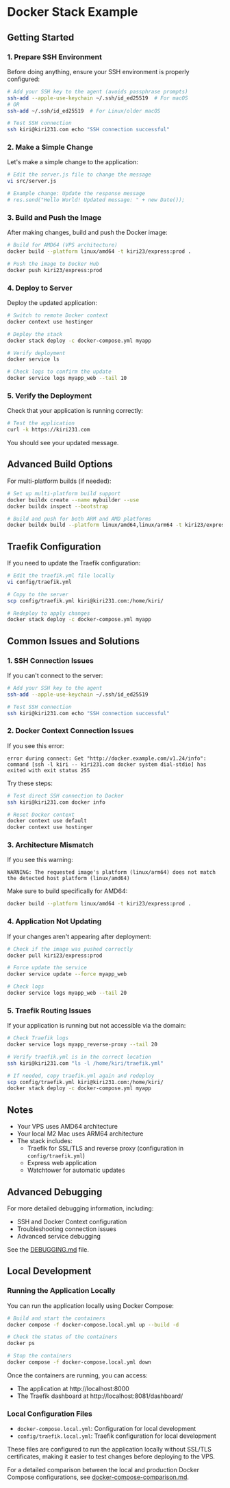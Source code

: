 # Docker Stack Example

## Getting Started

### 1. Prepare SSH Environment

Before doing anything, ensure your SSH environment is properly configured:

```bash
# Add your SSH key to the agent (avoids passphrase prompts)
ssh-add --apple-use-keychain ~/.ssh/id_ed25519  # For macOS
# OR
ssh-add ~/.ssh/id_ed25519  # For Linux/older macOS

# Test SSH connection
ssh kiri@kiri231.com echo "SSH connection successful"
```

### 2. Make a Simple Change

Let's make a simple change to the application:

```bash
# Edit the server.js file to change the message
vi src/server.js

# Example change: Update the response message
# res.send("Hello World! Updated message: " + new Date());
```

### 3. Build and Push the Image

After making changes, build and push the Docker image:

```bash
# Build for AMD64 (VPS architecture)
docker build --platform linux/amd64 -t kiri23/express:prod .

# Push the image to Docker Hub
docker push kiri23/express:prod
```

### 4. Deploy to Server

Deploy the updated application:

```bash
# Switch to remote Docker context
docker context use hostinger

# Deploy the stack
docker stack deploy -c docker-compose.yml myapp

# Verify deployment
docker service ls

# Check logs to confirm the update
docker service logs myapp_web --tail 10
```

### 5. Verify the Deployment

Check that your application is running correctly:

```bash
# Test the application
curl -k https://kiri231.com
```

You should see your updated message.

## Advanced Build Options

For multi-platform builds (if needed):

```bash
# Set up multi-platform build support
docker buildx create --name mybuilder --use
docker buildx inspect --bootstrap

# Build and push for both ARM and AMD platforms
docker buildx build --platform linux/amd64,linux/arm64 -t kiri23/express:prod --push .
```

## Traefik Configuration

If you need to update the Traefik configuration:

```bash
# Edit the traefik.yml file locally
vi config/traefik.yml

# Copy to the server
scp config/traefik.yml kiri@kiri231.com:/home/kiri/

# Redeploy to apply changes
docker stack deploy -c docker-compose.yml myapp
```



## Common Issues and Solutions

### 1. SSH Connection Issues

If you can't connect to the server:

```bash
# Add your SSH key to the agent
ssh-add --apple-use-keychain ~/.ssh/id_ed25519

# Test SSH connection
ssh kiri@kiri231.com echo "SSH connection successful"
```

### 2. Docker Context Connection Issues

If you see this error:
```
error during connect: Get "http://docker.example.com/v1.24/info": command [ssh -l kiri -- kiri231.com docker system dial-stdio] has exited with exit status 255
```

Try these steps:
```bash
# Test direct SSH connection to Docker
ssh kiri@kiri231.com docker info

# Reset Docker context
docker context use default
docker context use hostinger
```

### 3. Architecture Mismatch

If you see this warning:
```
WARNING: The requested image's platform (linux/arm64) does not match the detected host platform (linux/amd64)
```

Make sure to build specifically for AMD64:
```bash
docker build --platform linux/amd64 -t kiri23/express:prod .
```

### 4. Application Not Updating

If your changes aren't appearing after deployment:

```bash
# Check if the image was pushed correctly
docker pull kiri23/express:prod

# Force update the service
docker service update --force myapp_web

# Check logs
docker service logs myapp_web --tail 20
```

### 5. Traefik Routing Issues

If your application is running but not accessible via the domain:

```bash
# Check Traefik logs
docker service logs myapp_reverse-proxy --tail 20

# Verify traefik.yml is in the correct location
ssh kiri@kiri231.com "ls -l /home/kiri/traefik.yml"

# If needed, copy traefik.yml again and redeploy
scp config/traefik.yml kiri@kiri231.com:/home/kiri/
docker stack deploy -c docker-compose.yml myapp
```

## Notes

- Your VPS uses AMD64 architecture
- Your local M2 Mac uses ARM64 architecture
- The stack includes:
  - Traefik for SSL/TLS and reverse proxy (configuration in `config/traefik.yml`)
  - Express web application
  - Watchtower for automatic updates

## Advanced Debugging

For more detailed debugging information, including:
- SSH and Docker Context configuration
- Troubleshooting connection issues
- Advanced service debugging

See the [DEBUGGING.md](DEBUGGING.md) file.

## Local Development

### Running the Application Locally

You can run the application locally using Docker Compose:

```bash
# Build and start the containers
docker compose -f docker-compose.local.yml up --build -d

# Check the status of the containers
docker ps

# Stop the containers
docker compose -f docker-compose.local.yml down
```

Once the containers are running, you can access:
- The application at http://localhost:8000
- The Traefik dashboard at http://localhost:8081/dashboard/

### Local Configuration Files

- `docker-compose.local.yml`: Configuration for local development
- `config/traefik.local.yml`: Traefik configuration for local development

These files are configured to run the application locally without SSL/TLS certificates, making it easier to test changes before deploying to the VPS.

For a detailed comparison between the local and production Docker Compose configurations, see [docker-compose-comparison.md](docker-compose-comparison.md).
